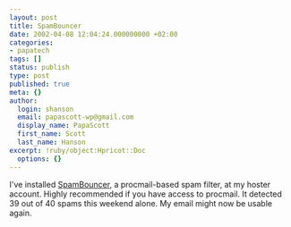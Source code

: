 ```yaml
---
layout: post
title: SpamBouncer
date: 2002-04-08 12:04:24.000000000 +02:00
categories:
- papatech
tags: []
status: publish
type: post
published: true
meta: {}
author:
  login: shanson
  email: papascott-wp@gmail.com
  display_name: PapaScott
  first_name: Scott
  last_name: Hanson
excerpt: !ruby/object:Hpricot::Doc
  options: {}
---
```

<p>I've installed <a href="http://www.spambouncer.org/">SpamBouncer</a>, a procmail-based spam filter, at my hoster account. Highly recommended if you have access to procmail. It detected 39 out of 40 spams this weekend alone. My email might now be usable again.</p>
